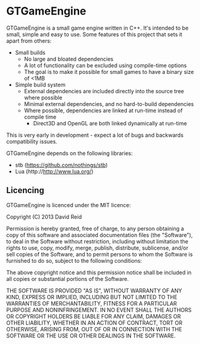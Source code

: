 # GTGameEngine

GTGameEngine is a small game engine written in C++. It's intended to be small, simple
and easy to use. Some features of this project that sets it apart from others:

* Small builds
  * No large and bloated dependencies
  * A lot of functionality can be excluded using compile-time options
  * The goal is to make it possible for small games to have a binary size of <1MB
* Simple build system
  * External dependencies are included directly into the source tree where possible
  * Minimal external dependencies, and no hard-to-build dependencies
  * Where possible, dependencies are linked at run-time instead of compile time
    * Direct3D and OpenGL are both linked dynamically at run-time

This is very early in development - expect a lot of bugs and backwards compatibility
issues.


GTGameEngine depends on the following libraries:

* stb (https://github.com/nothings/stb)
* Lua (http://http://www.lua.org/)



## Licencing

GTGameEngine is licenced under the MIT licence:

Copyright (C) 2013 David Reid

Permission is hereby granted, free of charge, to any person obtaining a copy
of this software and associated documentation files (the "Software"), to deal
in the Software without restriction, including without limitation the rights
to use, copy, modify, merge, publish, distribute, sublicense, and/or sell
copies of the Software, and to permit persons to whom the Software is
furnished to do so, subject to the following conditions:

The above copyright notice and this permission notice shall be included in
all copies or substantial portions of the Software.

THE SOFTWARE IS PROVIDED "AS IS", WITHOUT WARRANTY OF ANY KIND, EXPRESS OR
IMPLIED, INCLUDING BUT NOT LIMITED TO THE WARRANTIES OF MERCHANTABILITY,
FITNESS FOR A PARTICULAR PURPOSE AND NONINFRINGEMENT. IN NO EVENT SHALL THE
AUTHORS OR COPYRIGHT HOLDERS BE LIABLE FOR ANY CLAIM, DAMAGES OR OTHER
LIABILITY, WHETHER IN AN ACTION OF CONTRACT, TORT OR OTHERWISE, ARISING FROM,
OUT OF OR IN CONNECTION WITH THE SOFTWARE OR THE USE OR OTHER DEALINGS IN
THE SOFTWARE.
